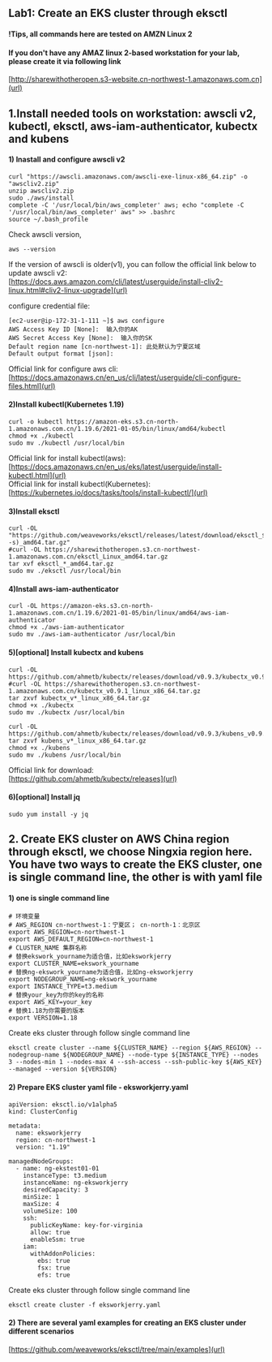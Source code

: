 ## Lab1: Create an EKS cluster through eksctl
#### !Tips, all commands here are tested on AMZN Linux 2

#### If you don't have any AMAZ linux 2-based workstation for your lab, please create it via following link
[http://sharewithotheropen.s3-website.cn-northwest-1.amazonaws.com.cn](url)


## 1.Install needed tools on workstation: awscli v2, kubectl, eksctl, aws-iam-authenticator, kubectx and kubens
#### 1) Inastall and configure awscli v2
```
curl "https://awscli.amazonaws.com/awscli-exe-linux-x86_64.zip" -o "awscliv2.zip"
unzip awscliv2.zip
sudo ./aws/install
complete -C '/usr/local/bin/aws_completer' aws; echo "complete -C '/usr/local/bin/aws_completer' aws" >> .bashrc
source ~/.bash_profile
```
Check awscli version, 
```
aws --version
```
If the version of awscli is older(v1), you can follow the official link below to update awscli v2:  
[https://docs.aws.amazon.com/cli/latest/userguide/install-cliv2-linux.html#cliv2-linux-upgrade](url)  

configure credential file:
```
[ec2-user@ip-172-31-1-111 ~]$ aws configure
AWS Access Key ID [None]:  输入你的AK
AWS Secret Access Key [None]:  输入你的SK
Default region name [cn-northwest-1]: 此处默认为宁夏区域
Default output format [json]:  
```
Official link for configure aws cli:  
[https://docs.amazonaws.cn/en_us/cli/latest/userguide/cli-configure-files.html](url)

#### 2)Install kubectl(Kubernetes 1.19)
```
curl -o kubectl https://amazon-eks.s3.cn-north-1.amazonaws.com.cn/1.19.6/2021-01-05/bin/linux/amd64/kubectl
chmod +x ./kubectl
sudo mv ./kubectl /usr/local/bin
```
Official link for install kubectl(aws):  
[https://docs.amazonaws.cn/en_us/eks/latest/userguide/install-kubectl.html](url)  
Official link for install kubectl(Kubernetes):  
[https://kubernetes.io/docs/tasks/tools/install-kubectl/](url)

#### 3)Install eksctl
```
curl -OL "https://github.com/weaveworks/eksctl/releases/latest/download/eksctl_$(uname -s)_amd64.tar.gz" 
#curl -OL https://sharewithotheropen.s3.cn-northwest-1.amazonaws.com.cn/eksctl_Linux_amd64.tar.gz
tar xvf eksctl_*_amd64.tar.gz
sudo mv ./eksctl /usr/local/bin
```

#### 4)Install aws-iam-authenticator
```
curl -OL https://amazon-eks.s3.cn-north-1.amazonaws.com.cn/1.19.6/2021-01-05/bin/linux/amd64/aws-iam-authenticator
chmod +x ./aws-iam-authenticator
sudo mv ./aws-iam-authenticator /usr/local/bin
```

#### 5)[optional] Install kubectx and kubens      
``` 
curl -OL https://github.com/ahmetb/kubectx/releases/download/v0.9.3/kubectx_v0.9.3_linux_x86_64.tar.gz
#curl -OL https://sharewithotheropen.s3.cn-northwest-1.amazonaws.com.cn/kubectx_v0.9.1_linux_x86_64.tar.gz
tar zxvf kubectx_v*_linux_x86_64.tar.gz
chmod +x ./kubectx
sudo mv ./kubectx /usr/local/bin

curl -OL https://github.com/ahmetb/kubectx/releases/download/v0.9.3/kubens_v0.9.3_linux_x86_64.tar.gz
tar zxvf kubens_v*_linux_x86_64.tar.gz
chmod +x ./kubens
sudo mv ./kubens /usr/local/bin
```
Official link for download:  
[https://github.com/ahmetb/kubectx/releases](url)

####  6)[optional] Install jq
``` 
sudo yum install -y jq
``` 




##  2. Create EKS cluster on AWS China region through eksctl, we choose Ningxia region here. You have two ways to create the EKS cluster, one is single command line, the other is with yaml file 
#### 1) one is single command line
```
# 环境变量
# AWS_REGION cn-northwest-1：宁夏区； cn-north-1：北京区
export AWS_REGION=cn-northwest-1
export AWS_DEFAULT_REGION=cn-northwest-1
# CLUSTER_NAME 集群名称
# 替换ekswork_yourname为适合值，比如eksworkjerry
export CLUSTER_NAME=ekswork_yourname
# 替换ng-ekswork_yourname为适合值，比如ng-eksworkjerry
export NODEGROUP_NAME=ng-ekswork_yourname
export INSTANCE_TYPE=t3.medium
# 替换your_key为你的key的名称
export AWS_KEY=your_key
# 替换1.18为你需要的版本
export VERSION=1.18
```
Create eks cluster through follow single command line
```
eksctl create cluster --name ${CLUSTER_NAME} --region ${AWS_REGION} --nodegroup-name ${NODEGROUP_NAME} --node-type ${INSTANCE_TYPE} --nodes 3 --nodes-min 1 --nodes-max 4 --ssh-access --ssh-public-key ${AWS_KEY} --managed --version ${VERSION}
```

#### 2) Prepare EKS cluster yaml file - eksworkjerry.yaml

```
apiVersion: eksctl.io/v1alpha5
kind: ClusterConfig

metadata:
  name: eksworkjerry
  region: cn-northwest-1
  version: "1.19"

managedNodeGroups:
  - name: ng-ekstest01-01
    instanceType: t3.medium
    instanceName: ng-eksworkjerry
    desiredCapacity: 3
    minSize: 1
    maxSize: 4 
    volumeSize: 100
    ssh:
      publicKeyName: key-for-virginia
      allow: true
      enableSsm: true 
    iam:
      withAddonPolicies:
        ebs: true
        fsx: true
        efs: true 
```

Create eks cluster through follow single command line
```
eksctl create cluster -f eksworkjerry.yaml
```

#### 2) There are several yaml examples for creating an EKS cluster under different scenarios
[https://github.com/weaveworks/eksctl/tree/main/examples](url)
